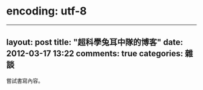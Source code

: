 ﻿# encoding: utf-8

---
layout: post
title: "超科學兔耳中隊的博客"
date: 2012-03-17 13:22
comments: true
categories: 雜談
---

嘗試書寫內容。